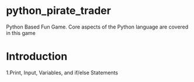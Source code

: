 # python_pirate_trader
Python Based Fun Game. 
Core aspects of the Python language are covered in this game

# Introduction 
1.Print, Input, Variables, and if/else Statements